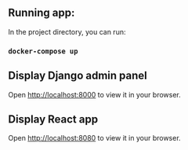 ## Running app:

In the project directory, you can run:

### `docker-compose up`

## Display Django admin panel

Open [http://localhost:8000](http://localhost:8000) to view it in your browser.

## Display React app

Open [http://localhost:8080](http://localhost:8080) to view it in your browser.
